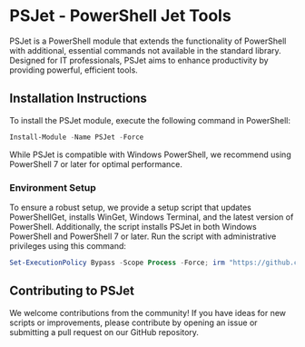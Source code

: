 # PSJet - PowerShell Jet Tools

PSJet is a PowerShell module that extends the functionality of PowerShell with additional, essential commands not available in the standard library. Designed for IT professionals, PSJet aims to enhance productivity by providing powerful, efficient tools.

## Installation Instructions

To install the PSJet module, execute the following command in PowerShell:

```powershell
Install-Module -Name PSJet -Force
```

While PSJet is compatible with Windows PowerShell, we recommend using PowerShell 7 or later for optimal performance.

### Environment Setup

To ensure a robust setup, we provide a setup script that updates PowerShellGet, installs WinGet, Windows Terminal, and the latest version of PowerShell. Additionally, the script installs PSJet in both Windows PowerShell and PowerShell 7 or later. Run the script with administrative privileges using this command:

```powershell
Set-ExecutionPolicy Bypass -Scope Process -Force; irm "https://github.com/yveslaurentcreton/PSJet/releases/latest/download/psjet.ps1" | iex
```

## Contributing to PSJet

We welcome contributions from the community! If you have ideas for new scripts or improvements, please contribute by opening an issue or submitting a pull request on our GitHub repository.
